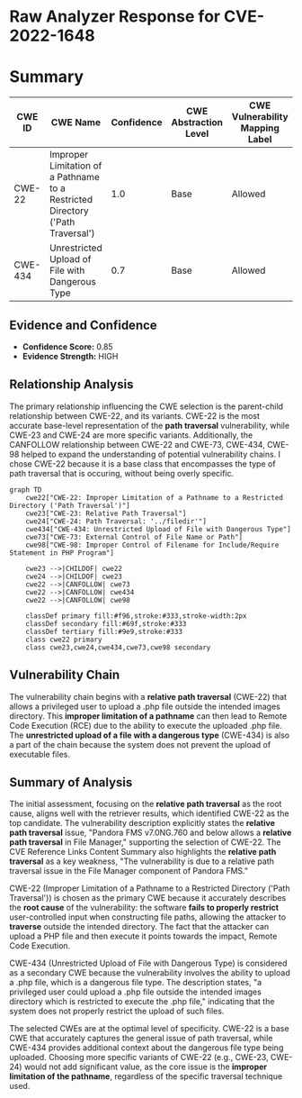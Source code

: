 # Raw Analyzer Response for CVE-2022-1648

# Summary
| CWE ID | CWE Name | Confidence | CWE Abstraction Level | CWE Vulnerability Mapping Label | CWE-Vulnerability Mapping Notes |
|---|---|---|---|---|---|
| CWE-22 | Improper Limitation of a Pathname to a Restricted Directory ('Path Traversal') | 1.0 | Base | Allowed | Primary CWE |
| CWE-434 | Unrestricted Upload of File with Dangerous Type | 0.7 | Base | Allowed | Secondary Candidate |

## Evidence and Confidence

*   **Confidence Score:** 0.85
*   **Evidence Strength:** HIGH

## Relationship Analysis
The primary relationship influencing the CWE selection is the parent-child relationship between CWE-22, and its variants. CWE-22 is the most accurate base-level representation of the **path traversal** vulnerability, while CWE-23 and CWE-24 are more specific variants. Additionally, the CANFOLLOW relationship between CWE-22 and CWE-73, CWE-434, CWE-98 helped to expand the understanding of potential vulnerability chains. I chose CWE-22 because it is a base class that encompasses the type of path traversal that is occuring, without being overly specific.

```mermaid
graph TD
    cwe22["CWE-22: Improper Limitation of a Pathname to a Restricted Directory ('Path Traversal')"]
    cwe23["CWE-23: Relative Path Traversal"]
    cwe24["CWE-24: Path Traversal: '../filedir'"]
    cwe434["CWE-434: Unrestricted Upload of File with Dangerous Type"]
    cwe73["CWE-73: External Control of File Name or Path"]
    cwe98["CWE-98: Improper Control of Filename for Include/Require Statement in PHP Program"]

    cwe23 -->|CHILDOF| cwe22
    cwe24 -->|CHILDOF| cwe23
    cwe22 -->|CANFOLLOW| cwe73
    cwe22 -->|CANFOLLOW| cwe434
    cwe22 -->|CANFOLLOW| cwe98

    classDef primary fill:#f96,stroke:#333,stroke-width:2px
    classDef secondary fill:#69f,stroke:#333
    classDef tertiary fill:#9e9,stroke:#333
    class cwe22 primary
    class cwe23,cwe24,cwe434,cwe73,cwe98 secondary
```

## Vulnerability Chain
The vulnerability chain begins with a **relative path traversal** (CWE-22) that allows a privileged user to upload a .php file outside the intended images directory. This **improper limitation of a pathname** can then lead to Remote Code Execution (RCE) due to the ability to execute the uploaded .php file. The **unrestricted upload of a file with a dangerous type** (CWE-434) is also a part of the chain because the system does not prevent the upload of executable files.

## Summary of Analysis
The initial assessment, focusing on the **relative path traversal** as the root cause, aligns well with the retriever results, which identified CWE-22 as the top candidate. The vulnerability description explicitly states the **relative path traversal** issue, "Pandora FMS v7.0NG.760 and below allows a **relative path traversal** in File Manager," supporting the selection of CWE-22. The CVE Reference Links Content Summary also highlights the **relative path traversal** as a key weakness, "The vulnerability is due to a relative path traversal issue in the File Manager component of Pandora FMS."

CWE-22 (Improper Limitation of a Pathname to a Restricted Directory ('Path Traversal')) is chosen as the primary CWE because it accurately describes the **root cause** of the vulnerability: the software **fails to properly restrict** user-controlled input when constructing file paths, allowing the attacker to **traverse** outside the intended directory. The fact that the attacker can upload a PHP file and then execute it points towards the impact, Remote Code Execution.

CWE-434 (Unrestricted Upload of File with Dangerous Type) is considered as a secondary CWE because the vulnerability involves the ability to upload a .php file, which is a dangerous file type. The description states, "a privileged user could upload a .php file outside the intended images directory which is restricted to execute the .php file," indicating that the system does not properly restrict the upload of such files.

The selected CWEs are at the optimal level of specificity. CWE-22 is a base CWE that accurately captures the general issue of path traversal, while CWE-434 provides additional context about the dangerous file type being uploaded. Choosing more specific variants of CWE-22 (e.g., CWE-23, CWE-24) would not add significant value, as the core issue is the **improper limitation of the pathname**, regardless of the specific traversal technique used.